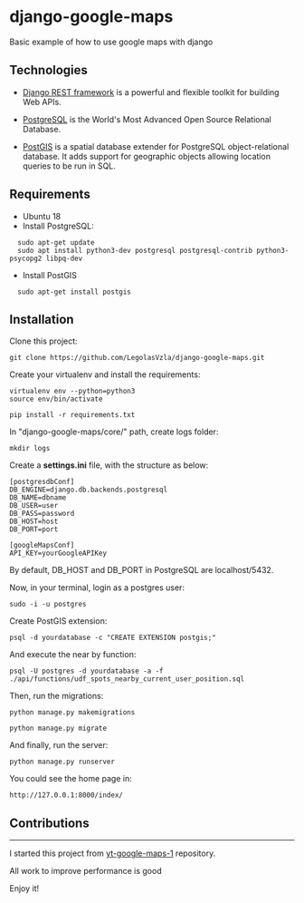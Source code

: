 # django-google-maps
Basic example of how to use google maps with django

## Technologies
- [Django REST framework](https://www.django-rest-framework.org/) is a powerful and flexible toolkit for building Web APIs.

- [PostgreSQL](https://www.postgresql.org/) is the World's Most Advanced Open Source Relational Database.

- [PostGIS](http://postgis.net/) is a spatial database extender for PostgreSQL object-relational database. It adds support for geographic objects allowing location queries to be run in SQL.

## Requirements
- Ubuntu 18
- Install PostgreSQL:
```
  sudo apt-get update
  sudo apt install python3-dev postgresql postgresql-contrib python3-psycopg2 libpq-dev
```
- Install PostGIS
```
  sudo apt-get install postgis
```

## Installation

Clone this project:

	git clone https://github.com/LegolasVzla/django-google-maps.git

Create your virtualenv and install the requirements:

	virtualenv env --python=python3
	source env/bin/activate

	pip install -r requirements.txt

In "django-google-maps/core/" path, create logs folder:

	mkdir logs

Create a **settings.ini** file, with the structure as below:

	[postgresdbConf]
	DB_ENGINE=django.db.backends.postgresql
	DB_NAME=dbname
	DB_USER=user
	DB_PASS=password
	DB_HOST=host
	DB_PORT=port

	[googleMapsConf]
 	API_KEY=yourGoogleAPIKey

By default, DB_HOST and DB_PORT in PostgreSQL are localhost/5432.

Now, in your terminal, login as a postgres user:

 	sudo -i -u postgres

Create PostGIS extension:

 	psql -d yourdatabase -c "CREATE EXTENSION postgis;"

And execute the near by function:

 	psql -U postgres -d yourdatabase -a -f ./api/functions/udf_spots_nearby_current_user_position.sql

Then, run the migrations:

	python manage.py makemigrations

	python manage.py migrate

And finally, run the server:

	python manage.py runserver

You could see the home page in:

	http://127.0.0.1:8000/index/

## Contributions
------------------------

I started this project from [yt-google-maps-1](https://github.com/Klerith/yt-google-maps-1) repository.

All work to improve performance is good

Enjoy it!
